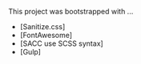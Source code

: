 This project was bootstrapped with ...
<ul>
  <li>[Sanitize.css]</li>
  <li>[FontAwesome]</li>
  <li>[SACC use SCSS syntax]</li>
  <li>[Gulp]</li>
</ul>
